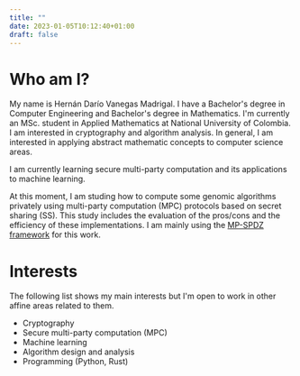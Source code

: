 ```yaml
---
title: ""
date: 2023-01-05T10:12:40+01:00
draft: false
---
```


# Who am I?

My name is Hernán Darío Vanegas Madrigal. I have a Bachelor's degree
in Computer Engineering and Bachelor's degree in Mathematics. I'm 
currently an MSc. student in Applied Mathematics at National 
University of Colombia. I am interested in cryptography and 
algorithm analysis. In general, I am interested in applying 
abstract mathematic concepts to computer science areas.

I am currently learning secure multi-party computation and its 
applications to machine learning.

At this moment, I am studing how to compute some genomic algorithms
privately using multi-party computation (MPC) protocols based on secret sharing 
(SS). This study includes the evaluation of the pros/cons and the efficiency of
these implementations. I am mainly using the [MP-SPDZ framework]("https://github.com/data61/MP-SPDZ")
for this work.

# Interests

The following list shows my main interests but I'm open to work in
other affine areas related to them.
- Cryptography
- Secure multi-party computation (MPC)
- Machine learning
- Algorithm design and analysis
- Programming (Python, Rust)
